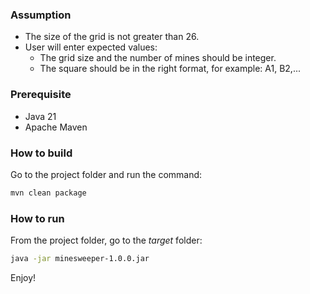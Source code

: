 ### Assumption
- The size of the grid is not greater than 26.
- User will enter expected values:
  - The grid size and the number of mines should be integer.
  - The square should be in the right format, for example: A1, B2,...

### Prerequisite
- Java 21
- Apache Maven

### How to build
Go to the project folder and run the command:

```sh
mvn clean package
```

### How to run
From the project folder, go to the *target* folder:
```sh
java -jar minesweeper-1.0.0.jar
```
Enjoy!

